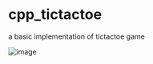 # cpp_tictactoe
a basic implementation of tictactoe game

![image](https://github.com/user-attachments/assets/ec3a0627-11e7-434e-b409-98264d81c877)

